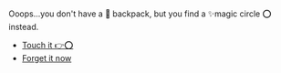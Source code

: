 Ooops...you don't have a 💼 backpack, but you find a ✨magic circle ⭕️ instead.

- [Touch it 👉⭕️](3.md)
- [Forget it now ](../2/1.md)
